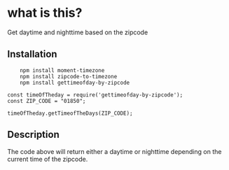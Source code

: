 # what is this?

Get daytime and nighttime based on the zipcode

## Installation
``` 
    npm install moment-timezone 
    npm install zipcode-to-timezone
    npm install gettimeofday-by-zipcode
```

```
const timeOfTheday = require('gettimeofday-by-zipcode');
const ZIP_CODE = "01850";

timeOfTheday.getTimeofTheDays(ZIP_CODE);

```
## Description

The code above will return either a daytime or nighttime depending on
the current time of the zipcode.
